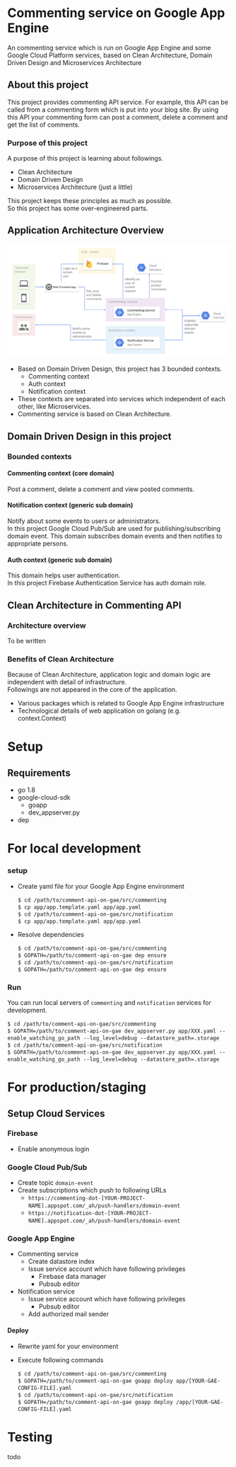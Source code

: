 # Commenting service on Google App Engine

An commenting service which is run on Google App Engine and some Google Cloud Platform services, based on Clean Architecture, Domain Driven Design and Microservices Architecture

## About this project

This project provides commenting API service.
For example, this API can be called from a commenting form which is put into your blog site.
By using this API your commenting form can post a comment, delete a comment and get the list of comments. 

### Purpose of this project

A purpose of this project is learning about followings.
- Clean Architecture
- Domain Driven Design
- Microservices Architecture (just a little)

This project keeps these principles as much as possible.  
So this project has some over-engineered parts.

## Application Architecture Overview

![](doc/architecture-overview.png)

- Based on Domain Driven Design, this project has 3 bounded contexts.
  - Commenting context
  - Auth context
  - Notification context
- These contexts are separated into services which independent of each other, like Microservices.
- Commenting service is based on Clean Architecture.

## Domain Driven Design in this project

### Bounded contexts

#### Commenting context (core domain)

Post a comment, delete a comment and view posted comments.

#### Notification context (generic sub domain)

Notify about some events to users or administrators.  
In this project Google Cloud Pub/Sub are used for publishing/subscribing domain event.
This domain subscribes domain events and then notifies to appropriate persons.

#### Auth context (generic sub domain)

This domain helps user authentication.  
In this project Firebase Authentication Service has auth domain role.

## Clean Architecture in Commenting API

### Architecture overview

To be written

### Benefits of Clean Architecture

Because of Clean Architecture, application logic and domain logic are independent with detail of infrastructure.  
Followings are not appeared in the core of the application.

- Various packages which is related to Google App Engine infrastructure
- Technological details of web application on golang (e.g. context.Context)

# Setup

## Requirements

- go 1.8
- google-cloud-sdk
    - goapp
    - dev_appserver.py
- dep

# For local development

### setup

- Create yaml file for your Google App Engine environment
    ```shell
    $ cd /path/to/comment-api-on-gae/src/commenting
    $ cp app/app.template.yaml app/app.yaml
    $ cd /path/to/comment-api-on-gae/src/notification
    $ cp app/app.template.yaml app/app.yaml
    ```
    
- Resolve dependencies
    ```shell
    $ cd /path/to/comment-api-on-gae/src/commenting
    $ GOPATH=/path/to/comment-api-on-gae dep ensure
    $ cd /path/to/comment-api-on-gae/src/notification
    $ GOPATH=/path/to/comment-api-on-gae dep ensure
    ```

### Run

You can run local servers of `commenting` and `notification` services for development.

```shell
$ cd /path/to/comment-api-on-gae/src/commenting
$ GOPATH=/path/to/comment-api-on-gae dev_appserver.py app/XXX.yaml --enable_watching_go_path --log_level=debug --datastore_path=.storage
$ cd /path/to/comment-api-on-gae/src/notification
$ GOPATH=/path/to/comment-api-on-gae dev_appserver.py app/XXX.yaml --enable_watching_go_path --log_level=debug --datastore_path=.storage
```

# For production/staging

## Setup Cloud Services

### Firebase

- Enable anonymous login

### Google Cloud Pub/Sub

- Create topic `domain-event`
- Create subscriptions which push to following URLs
    - `https://commenting-dot-[YOUR-PROJECT-NAME].appspot.com/_ah/push-handlers/domain-event`
    - `https://notification-dot-[YOUR-PROJECT-NAME].appspot.com/_ah/push-handlers/domain-event`
    
### Google App Engine

- Commenting service
    - Create datastore index
    - Issue service account which have following privileges
       - Firebase data manager
       - Pubsub editor
- Notification service
    - Issue service account which have following privileges
       - Pubsub editor
    - Add authorized mail sender
    
#### Deploy

- Rewrite yaml for your environment
    
- Execute following commands

    ```shell
    $ cd /path/to/comment-api-on-gae/src/commenting
    $ GOPATH=/path/to/comment-api-on-gae goapp deploy app/[YOUR-GAE-CONFIG-FILE].yaml
    $ cd /path/to/comment-api-on-gae/src/notification
    $ GOPATH=/path/to/comment-api-on-gae goapp deploy /app/[YOUR-GAE-CONFIG-FILE].yaml
    ```


# Testing

todo
